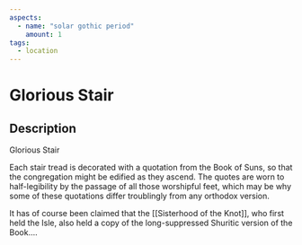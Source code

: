 ```yaml
---
aspects: 
  - name: "solar gothic period"
    amount: 1
tags:
  - location
---
```


# Glorious Stair

## Description
Glorious Stair

Each stair tread is decorated with a quotation from the Book of Suns, so that the congregation might be edified as they ascend. The quotes are worn to half-legibility by the passage of all those worshipful feet, which may be why some of these quotations differ troublingly from any orthodox version.

It has of course been claimed that the [[Sisterhood of the Knot]], who first held the Isle, also held a copy of the long-suppressed Shuritic version of the Book....